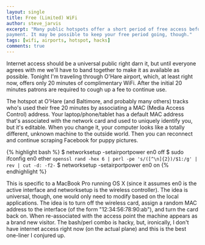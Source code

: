 ```yaml
---
layout: single
title: Free (Limited) WiFi
author: steve_jarvis
excerpt: "Many public hotspots offer a short period of free access before requiring
payment. It may be possible to keep your free period going, though."
tags: [wifi, airports, hotspot, hacks]
comments: true
---
```


Internet access should be a universal public right darn it, but until everyone agrees with me we'll have to band together to make it as available as possible. Tonight I'm traveling through O'Hare airport, which, at least right now, offers only 20 minutes of complimentary WiFi. After the initial 20 minutes patrons are required to cough up a fee to continue use.

The hotspot at O'Hare (and Baltimore, and probably many others) tracks who's used their free 20 minutes by associating a MAC (Media Access Control) address. Your laptop/phone/tablet has a default MAC address that's associated with the network card and used to uniquely identify you, but it's editable. When you change it, your computer looks like a totally different, unknown machine to the outside world. Then you can reconnect and continue scraping Facebook for puppy pictures.

{% highlight bash %}
$ networksetup -setairportpower en0 off
$ sudo ifconfig en0 ether `openssl rand -hex 6 | perl -pe 's/([^\n]{2})/$1:/g' | rev | cut -d: -f2-`
$ networksetup -setairportpower en0 on
{% endhighlight %}

This is specific to a MacBook Pro running OS X (since it assumes en0 is the active interface and networksetup is the wireless controller). The idea is universal, though, one would only need to modify based on the local applications. The idea is to turn off the wireless card, assign a random MAC address to the interface (of the form "12:34:56:78:90:ab"), and turn the card back on. When re-associated with the access point the machine appears as a brand new visitor. The bash/perl combo is hacky, but, ironically, I don't have internet access right now (on the actual plane) and this is the best one-liner I conjured up.